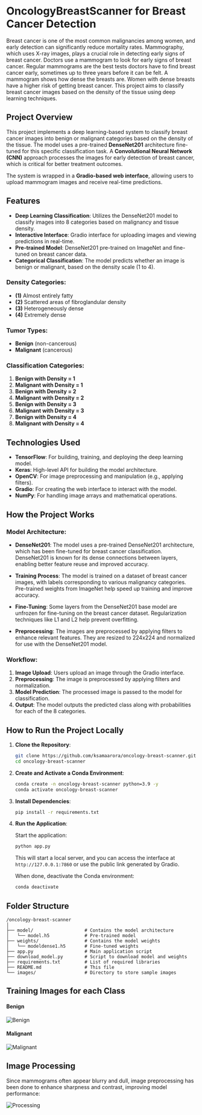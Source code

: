 # **OncologyBreastScanner for Breast Cancer Detection**

Breast cancer is one of the most common malignancies among women, and early detection can significantly reduce mortality rates. Mammography, which uses X-ray images, plays a crucial role in detecting early signs of breast cancer. Doctors use a mammogram to look for early signs of breast cancer. Regular mammograms are the best tests doctors have to find breast cancer early, sometimes up to three years before it can be felt. A mammogram shows how dense the breasts are. Women with dense breasts have a higher risk of getting breast cancer. This project aims to classify breast cancer images based on the density of the tissue using deep learning techniques.

## Project Overview

This project implements a deep learning-based system to classify breast cancer images into benign or malignant categories based on the density of the tissue. The model uses a pre-trained **DenseNet201** architecture fine-tuned for this specific classification task. A **Convolutional Neural Network (CNN)** approach processes the images for early detection of breast cancer, which is critical for better treatment outcomes.

The system is wrapped in a **Gradio-based web interface**, allowing users to upload mammogram images and receive real-time predictions.

## Features

- **Deep Learning Classification**: Utilizes the DenseNet201 model to classify images into 8 categories based on malignancy and tissue density.
- **Interactive Interface**: Gradio interface for uploading images and viewing predictions in real-time.
- **Pre-trained Model**: DenseNet201 pre-trained on ImageNet and fine-tuned on breast cancer data.
- **Categorical Classification**: The model predicts whether an image is benign or malignant, based on the density scale (1 to 4).

### Density Categories:

- **(1)** Almost entirely fatty
- **(2)** Scattered areas of fibroglandular density
- **(3)** Heterogeneously dense
- **(4)** Extremely dense

### Tumor Types:

- **Benign** (non-cancerous)
- **Malignant** (cancerous)

### Classification Categories:

1. **Benign with Density = 1**
2. **Malignant with Density = 1**
3. **Benign with Density = 2**
4. **Malignant with Density = 2**
5. **Benign with Density = 3**
6. **Malignant with Density = 3**
7. **Benign with Density = 4**
8. **Malignant with Density = 4**

## Technologies Used

- **TensorFlow**: For building, training, and deploying the deep learning model.
- **Keras**: High-level API for building the model architecture.
- **OpenCV**: For image preprocessing and manipulation (e.g., applying filters).
- **Gradio**: For creating the web interface to interact with the model.
- **NumPy**: For handling image arrays and mathematical operations.

## How the Project Works

### Model Architecture:

- **DenseNet201**: The model uses a pre-trained DenseNet201 architecture, which has been fine-tuned for breast cancer classification. DenseNet201 is known for its dense connections between layers, enabling better feature reuse and improved accuracy.
  
- **Training Process**: The model is trained on a dataset of breast cancer images, with labels corresponding to various malignancy categories. Pre-trained weights from ImageNet help speed up training and improve accuracy.

- **Fine-Tuning**: Some layers from the DenseNet201 base model are unfrozen for fine-tuning on the breast cancer dataset. Regularization techniques like L1 and L2 help prevent overfitting.

- **Preprocessing**: The images are preprocessed by applying filters to enhance relevant features. They are resized to 224x224 and normalized for use with the DenseNet201 model.

### Workflow:

1. **Image Upload**: Users upload an image through the Gradio interface.
2. **Preprocessing**: The image is preprocessed by applying filters and normalization.
3. **Model Prediction**: The processed image is passed to the model for classification.
4. **Output**: The model outputs the predicted class along with probabilities for each of the 8 categories.

## How to Run the Project Locally

1. **Clone the Repository**:

   ```bash
   git clone https://github.com/ksamaarora/oncology-breast-scanner.git
   cd oncology-breast-scanner
   ```

2. **Create and Activate a Conda Environment**:

   ```bash
   conda create -n oncology-breast-scanner python=3.9 -y
   conda activate oncology-breast-scanner
   ```

3. **Install Dependencies**:

   ```bash
   pip install -r requirements.txt
   ```

4. **Run the Application**:

   Start the application:

   ```bash
   python app.py
   ```

   This will start a local server, and you can access the interface at `http://127.0.0.1:7860` or use the public link generated by Gradio.

   When done, deactivate the Conda environment:

   ```bash
   conda deactivate
   ```

## Folder Structure

```
/oncology-breast-scanner
│
├── model/                   # Contains the model architecture
│   └── model.h5             # Pre-trained model
├── weights/                 # Contains the model weights
│   └── modeldense1.h5       # Fine-tuned weights
├── app.py                   # Main application script
├── download_model.py        # Script to download model and weights
├── requirements.txt         # List of required libraries
├── README.md                # This file
└── images/                  # Directory to store sample images
```

## Training Images for each Class

#### Benign 
![Benign](https://github.com/ksamaarora/OncologyBreastScanner/blob/main/image/Begign.png)

#### Malignant
![Malignant](https://github.com/ksamaarora/OncologyBreastScanner/blob/main/image/malignant.png)

## Image Processing

Since mammograms often appear blurry and dull, image preprocessing has been done to enhance sharpness and contrast, improving model performance:

![Processing](https://github.com/ksamaarora/OncologyBreastScanner/blob/main/image/processing.png)